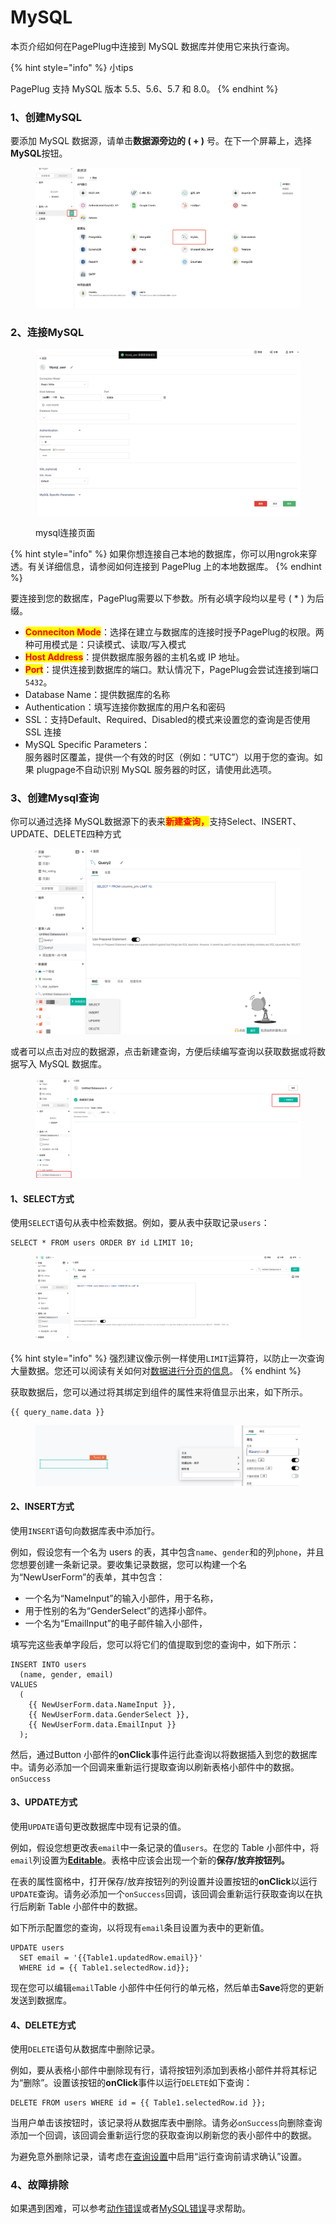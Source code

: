 # MySQL

本页介绍如何在PagePlug中连接到 MySQL 数据库并使用它来执行查询。

{% hint style="info" %}
小tips

PagePlug 支持 MySQL 版本 5.5、5.6、5.7 和 8.0。
{% endhint %}



### 1、创建MySQL

要添加 MySQL 数据源，请单击**数据源旁边的 ( + )** 号。在下一个屏幕上，选择**MySQL**按钮。

<figure><img src="../../../.gitbook/assets/image (38) (1) (2).png" alt=""><figcaption></figcaption></figure>

### 2、连接MySQL

<figure><img src="../../../.gitbook/assets/image (59) (2).png" alt=""><figcaption><p>mysql连接页面</p></figcaption></figure>

{% hint style="info" %}
如果你想连接自己本地的数据库，你可以用ngrok来穿透。有关详细信息，请参阅如何连接到 PagePlug 上的本地数据库。
{% endhint %}

要连接到您的数据库，PagePlug需要以下参数。所有必填字段均以星号 ( \* ) 为后缀。

* <mark style="color:red;">**Conneciton Mode**</mark>：选择在建立与数据库的连接时授予PagePlug的权限。两种可用模式是：只读模式、读取/写入模式
* <mark style="color:red;">**Host Address**</mark>：提供数据库服务器的主机名或 IP 地址。
* <mark style="color:red;">**Port**</mark>：提供连接到数据库的端口。默认情况下，PagePlug会尝试连接到端口`5432`。
* Database Name：提供数据库的名称
* Authentication：填写连接你数据库的用户名和密码
* SSL：支持Default、Required、Disabled的模式来设置您的查询是否使用 SSL 连接
* MySQL Specific Parameters：\
  服务器时区覆盖，提供一个有效的时区（例如：“UTC”）以用于您的查询。如果 plugpage不自动识别 MySQL 服务器的时区，请使用此选项。

### 3、创建Mysql查询

你可以通过选择 MySQL数据源下的表来<mark style="color:red;">**新建查询，**</mark>支持Select、INSERT、UPDATE、DELETE四种方式

<figure><img src="../../../.gitbook/assets/image (34) (3).png" alt=""><figcaption></figcaption></figure>

或者可以点击对应的数据源，点击新建查询，方便后续编写查询以获取数据或将数据写入 MySQL 数据库。

<figure><img src="../../../.gitbook/assets/image (4) (4).png" alt=""><figcaption></figcaption></figure>

#### 1、SELECT方式

使用`SELECT`语句从表中检索数据。例如，要从表中获取记录`users`：

```
SELECT * FROM users ORDER BY id LIMIT 10;
```

<figure><img src="../../../.gitbook/assets/image (5) (2) (1) (2).png" alt=""><figcaption></figcaption></figure>

{% hint style="info" %}
强烈建议像示例一样使用`LIMIT`运算符，以防止一次查询大量数据。您还可以阅读有关如何对[数据进行分页的信息](https://docs.appsmith.com/reference/widgets/table#server-side-pagination)。
{% endhint %}

获取数据后，您可以通过将其绑定到组件的属性来将值显示出来，如下所示。

```
{{ query_name.data }}
```

<figure><img src="../../../.gitbook/assets/image (69) (1).png" alt=""><figcaption></figcaption></figure>

#### 2、INSERT方式

使用`INSERT`语句向数据库表中添加行。

例如，假设您有一个名为 users 的表，其中包含`name`、`gender`和的列`phone`，并且您想要创建一条新记录。要收集记录数据，您可以构建一个名为“NewUserForm”的表单，其中包含：

* 一个名为“NameInput”的输入小部件，用于名称，
* 用于性别的名为“GenderSelect”的选择小部件。
* 一个名为“EmailInput”的电子邮件输入小部件，

填写完这些表单字段后，您可以将它们的值提取到您的查询中，如下所示：

```
INSERT INTO users
  (name, gender, email)
VALUES
  (
    {{ NewUserForm.data.NameInput }},
    {{ NewUserForm.data.GenderSelect }},
    {{ NewUserForm.data.EmailInput }}
  );

```

然后，通过Button 小部件的**onClick**事件运行此查询以将数据插入到您的数据库中。请务必添加一个回调来重新运行提取查询以刷新表格小部件中的数据。`onSuccess`

#### 3、UPDATE方式

使用`UPDATE`语句更改数据库中现有记录的值。

例如，假设您想更改表`email`中一条记录的值`users`。在您的 Table 小部件中，将`email`列设置为[**Editable**](https://docs.appsmith.com/reference/widgets/table/inline-editing#editable)。表格中应该会出现一个新的**保存/放弃按钮列。**

在表的属性窗格中，打开保存/放弃按钮列的列设置并设置按钮的**onClick**以运行`UPDATE`查询。请务必添加一个`onSuccess`回调，该回调会重新运行获取查询以在执行后刷新 Table 小部件中的数据。

如下所示配置您的查询，以将现有`email`条目设置为表中的更新值。

```
UPDATE users
  SET email = '{{Table1.updatedRow.email}}'
  WHERE id = {{ Table1.selectedRow.id}};
```

现在您可以编辑`email`Table 小部件中任何行的单元格，然后单击**Save**将您的更新发送到数据库。



#### 4、DELETE方式

使用`DELETE`语句从数据库中删除记录。

例如，要从表格小部件中删除现有行，请将按钮列添加到表格小部件并将其标记为“删除”。设置该按钮的**onClick**事件以运行`DELETE`如下查询：

```
DELETE FROM users WHERE id = {{ Table1.selectedRow.id }};
```

当用户单击该按钮时，该记录将从数据库表中删除。请务必`onSuccess`向删除查询添加一个回调，该回调会重新运行您的获取查询以刷新您的表小部件中的数据。

为避免意外删除记录，请考虑在[查询设置](https://docs.appsmith.com/core-concepts/data-access-and-binding/querying-a-database/query-settings)中启用“运行查询前请求确认”设置。



### 4、故障排除

如果遇到困难，可以参考[动作错误](../../../gu-zhang-pai-chu/dong-zuo-cuo-wu/)或者[MySQL错误](../../../gu-zhang-pai-chu/dong-zuo-cuo-wu/mysql-cuo-wu.md)寻求帮助。
